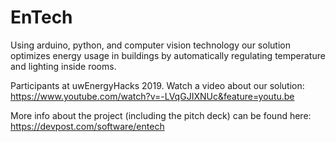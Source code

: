 # EnTech
Using arduino, python, and computer vision technology our solution optimizes energy usage in buildings by automatically regulating temperature and lighting inside rooms.

Participants at uwEnergyHacks 2019. Watch a video about our solution: 
https://www.youtube.com/watch?v=-LVqGJIXNUc&feature=youtu.be

More info about the project (including the pitch deck) can be found here:
https://devpost.com/software/entech
